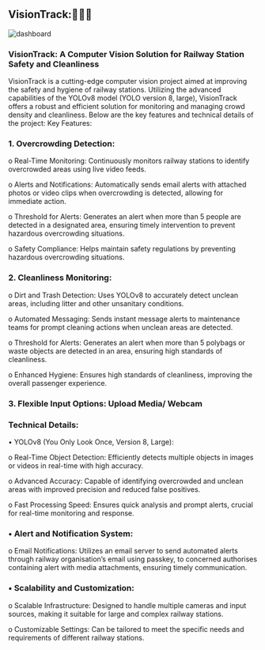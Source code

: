 <h2>VisionTrack:🚉🧹👥</h2>

![dashboard](https://github.com/09KeshavMittal/VisionTrack/assets/98329358/e32a25a6-60d9-442a-93d8-80bc0ce640e4)


<h3> VisionTrack: A Computer Vision Solution for Railway Station Safety and Cleanliness </h3>
VisionTrack is a cutting-edge computer vision project aimed at improving the safety and hygiene of railway stations. Utilizing the advanced capabilities of the YOLOv8 model (YOLO version 8, large), VisionTrack offers a robust and efficient solution for monitoring and managing crowd density and cleanliness. Below are the key features and technical details of the project:
Key Features:

### 1.	Overcrowding Detection:

o	Real-Time Monitoring: Continuously monitors railway stations to identify overcrowded areas using live video feeds.

o	Alerts and Notifications: Automatically sends email alerts with attached photos or video clips when overcrowding is detected, allowing for immediate action.

o	Threshold for Alerts: Generates an alert when more than 5 people are detected in a designated area, ensuring timely intervention to prevent hazardous overcrowding situations.

o	Safety Compliance: Helps maintain safety regulations by preventing hazardous overcrowding situations.

### 2.	Cleanliness Monitoring:

o	Dirt and Trash Detection: Uses YOLOv8 to accurately detect unclean areas, including litter and other unsanitary conditions.

o	Automated Messaging: Sends instant message alerts to maintenance teams for prompt cleaning actions when unclean areas are detected.

o	Threshold for Alerts: Generates an alert when more than 5 polybags or waste objects are detected in an area, ensuring high standards of cleanliness.

o	Enhanced Hygiene: Ensures high standards of cleanliness, improving the overall passenger experience.

### 3.	Flexible Input Options: Upload Media/ Webcam

### Technical Details:

•	YOLOv8 (You Only Look Once, Version 8, Large):

o	Real-Time Object Detection: Efficiently detects multiple objects in images or videos in real-time with high accuracy.

o	Advanced Accuracy: Capable of identifying overcrowded and unclean areas with improved precision and reduced false positives.

o	Fast Processing Speed: Ensures quick analysis and prompt alerts, crucial for real-time monitoring and response.

### •	Alert and Notification System:

o	Email Notifications: Utilizes an email server to send automated alerts through railway organisation’s email using passkey, to concerned authorises containing alert with media attachments, ensuring timely communication.

### •	Scalability and Customization:

o	Scalable Infrastructure: Designed to handle multiple cameras and input sources, making it suitable for large and complex railway stations.

o	Customizable Settings: Can be tailored to meet the specific needs and requirements of different railway stations.


